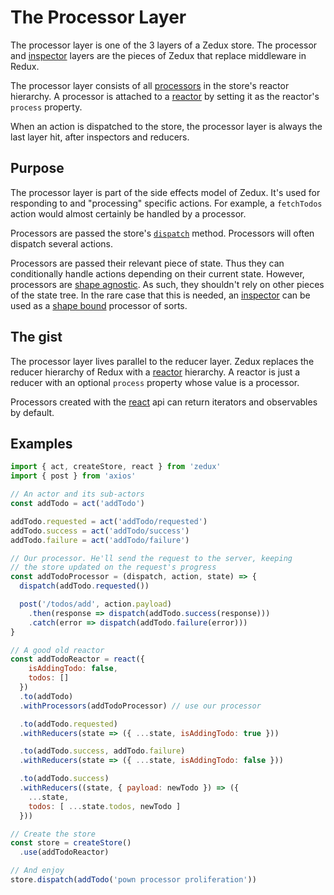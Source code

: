# The Processor Layer

The processor layer is one of the 3 layers of a Zedux store. The processor and [inspector](/docs/guides/theInspectorLayer.md) layers are the pieces of Zedux that replace middleware in Redux.

The processor layer consists of all [processors](/docs/types/Processor.md) in the store's reactor hierarchy. A processor is attached to a [reactor](/docs/types/Reactor.md) by setting it as the reactor's `process` property.

When an action is dispatched to the store, the processor layer is always the last layer hit, after inspectors and reducers.

## Purpose

The processor layer is part of the side effects model of Zedux. It's used for responding to and "processing" specific actions. For example, a `fetchTodos` action would almost certainly be handled by a processor.

Processors are passed the store's [`dispatch`](/docs/api/Store.md#storedispatch) method. Processors will often dispatch several actions.

Processors are passed their relevant piece of state. Thus they can conditionally handle actions depending on their current state. However, processors are [shape agnostic](/docs/glossary.md#shape-agnostic). As such, they shouldn't rely on other pieces of the state tree. In the rare case that this is needed, an [inspector](/docs/types/Inspector.md) can be used as a [shape bound](/docs/glossary.md#shape-bound) processor of sorts.

## The gist

The processor layer lives parallel to the reducer layer. Zedux replaces the reducer hierarchy of Redux with a [reactor](/docs/types/Reactor.md) hierarchy. A reactor is just a reducer with an optional `process` property whose value is a processor.

Processors created with the [react](/docs/api/react.md) api can return iterators and observables by default.

## Examples

```javascript
import { act, createStore, react } from 'zedux'
import { post } from 'axios'

// An actor and its sub-actors
const addTodo = act('addTodo')

addTodo.requested = act('addTodo/requested')
addTodo.success = act('addTodo/success')
addTodo.failure = act('addTodo/failure')

// Our processor. He'll send the request to the server, keeping
// the store updated on the request's progress
const addTodoProcessor = (dispatch, action, state) => {
  dispatch(addTodo.requested())

  post('/todos/add', action.payload)
    .then(response => dispatch(addTodo.success(response)))
    .catch(error => dispatch(addTodo.failure(error)))
}

// A good old reactor
const addTodoReactor = react({
    isAddingTodo: false,
    todos: []
  })
  .to(addTodo)
  .withProcessors(addTodoProcessor) // use our processor

  .to(addTodo.requested)
  .withReducers(state => ({ ...state, isAddingTodo: true }))

  .to(addTodo.success, addTodo.failure)
  .withReducers(state => ({ ...state, isAddingTodo: false }))

  .to(addTodo.success)
  .withReducers((state, { payload: newTodo }) => ({
    ...state,
    todos: [ ...state.todos, newTodo ]
  }))

// Create the store
const store = createStore()
  .use(addTodoReactor)

// And enjoy
store.dispatch(addTodo('pown processor proliferation'))
```

